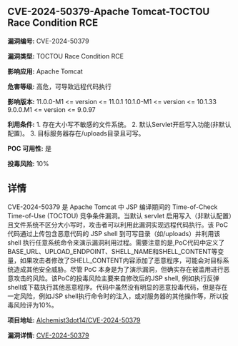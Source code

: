 ## CVE-2024-50379-Apache Tomcat-TOCTOU Race Condition RCE

**漏洞编号:** CVE-2024-50379

**漏洞类型:** TOCTOU Race Condition RCE

**影响应用:** Apache Tomcat

**危害等级:** 高危，可导致远程代码执行

**影响版本:** 11.0.0-M1 <= version <= 11.0.1
10.1.0-M1 <= version <= 10.1.33
9.0.0.M1 <= version <= 9.0.97

**利用条件:** 1. 存在大小写不敏感的文件系统。
2. 默认Servlet开启写入功能(非默认配置)。
3. 目标服务器存在/uploads目录且可写。

**POC 可用性:** 是

**投毒风险:** 10%

## 详情

CVE-2024-50379 是 Apache Tomcat 中 JSP 编译期间的 Time-of-Check Time-of-Use (TOCTOU) 竞争条件漏洞。当默认 servlet 启用写入（非默认配置）且文件系统不区分大小写时，攻击者可以利用此漏洞实现远程代码执行。该 PoC 代码通过上传包含恶意代码的 JSP shell 到可写目录（如/uploads）并利用该 shell 执行任意系统命令来演示漏洞利用过程。需要注意的是,PoC代码中定义了BASE_URL、UPLOAD_ENDPOINT、SHELL_NAME和SHELL_CONTENT等变量，如果攻击者修改了SHELL_CONTENT内容添加了恶意程序，可能会对目标系统造成其他安全威胁。尽管 PoC 本身是为了演示漏洞，但确实存在被滥用进行恶意攻击的风险。该PoC的投毒风险主要来自修改后的JSP shell, 例如执行反弹shell或下载执行其他恶意程序。代码中虽然没有明显的恶意投毒代码，但是存在一定风险，例如JSP shell执行命令时的注入，或对服务器的其他操作等，所以投毒风险评为10%。

**项目地址:** [Alchemist3dot14/CVE-2024-50379](https://github.com/Alchemist3dot14/CVE-2024-50379)

**漏洞详情:** [CVE-2024-50379](https://nvd.nist.gov/vuln/detail/CVE-2024-50379)